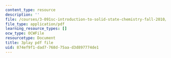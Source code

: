 ```yaml
---
content_type: resource
description: ''
file: /courses/3-091sc-introduction-to-solid-state-chemistry-fall-2010/874ef9f1dad7768d75aad3d897774de1_NuoT9XPOjJ0.pdf
file_type: application/pdf
learning_resource_types: []
ocw_type: OCWFile
resourcetype: Document
title: 3play pdf file
uid: 874ef9f1-dad7-768d-75aa-d3d897774de1
---
```

